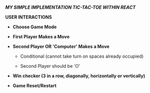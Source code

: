 ***MY SIMPLE IMPLEMENTATION TIC-TAC-TOE WITHIN REACT***

**USER INTERACTIONS**

- **Choose Game Mode**

- **First Player Makes a Move**

- **Second Player OR 'Computer' Makes a Move**

  - Conditional (cannot take turn on spaces already occupied)
  
  - Second Player should be 'O'

- **Win checker (3 in a row, diagonally, horizontally or vertically)**

- **Game Reset/Restart**